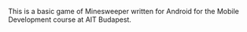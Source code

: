 This is a basic game of Minesweeper written for Android for the Mobile Development course at AIT Budapest.
